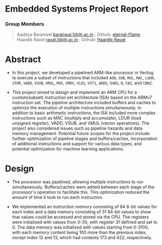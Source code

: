 # Embedded Systems Project Report

### Group Members

> Aaditya Baranwal baranwal.1@iitj.ac.in ;  Github: [eternal-f1ame](https://github.com/aeternum) <br>
> Haardik Ravat ravat.1@iitj.ac.in ; Github: [Haardik-Ravat](https://github.com/Haardik-Ravat)

# Abstract

* In this project, we developed a pipelined ARM-like processor in Verilog to execute a subset of instructions that included `ADD`, `SUB`, `MUL`, `MAC`, `LUDR`, `STUR`, `VADD`, `VSUB`, `VMUL`, `MOV`, `VMOV`, `VLD1`, `VST1`, `ADDS`, `SUBS`, `B`, `CBZ`, and `CBNZ`. 

* This project aimed to design and implement an ARM CPU for a custom(subset) instruction set architecture (ISA) based on the ARMv7 instruction set. The pipeline architecture included buffers and caches to optimize the execution of multiple instructions simultaneously. In addition to basic arithmetic instructions, the ISA included more complex instructions such as MAC (multiply and accumulate), LDUR (load unsigned register), VADD, VSUB, and VMUL (vector operations). The project also considered issues such as pipeline hazards and data memory management. Potential future scopes for the project include further optimization of pipeline stages and buffers/caches, incorporation of additional instructions and support for various data types, and potential optimization for machine learning applications.

# Design

* The processor was pipelined, allowing multiple instructions to run simultaneously. Buffers/caches were added between each stage of the processor's operation to facilitate this. This optimization reduced the amount of time it took to run each instruction.

* We implemented an instruction memory consisting of 64 8-bit values for each index and a data memory consisting of 31 64-bit values to show that values could be accessed and stored via the CPU. The registers were initialized with values from 0-30, with register 31 defined and set to 0. The data memory was initialized with values starting from 0-3100, with each memory content being 100 more than the previous index, except index 12 and 13, which had contents 173 and 422, respectively.
